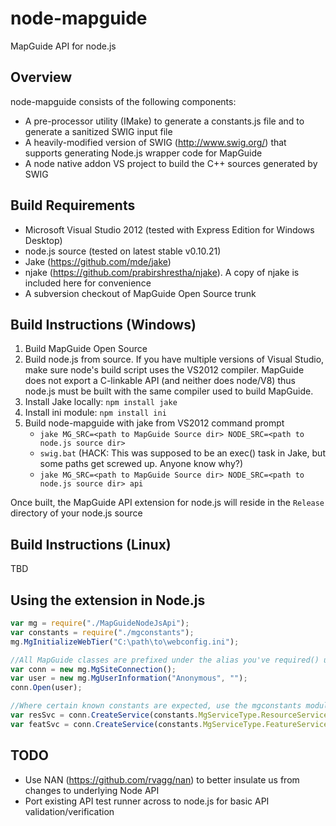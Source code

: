 node-mapguide
=============

MapGuide API for node.js

Overview
--------

node-mapguide consists of the following components:

 * A pre-processor utility (IMake) to generate a constants.js file and to generate a sanitized SWIG input file
 * A heavily-modified version of SWIG (http://www.swig.org/) that supports generating Node.js wrapper code for MapGuide
 * A node native addon VS project to build the C++ sources generated by SWIG

Build Requirements
------------------

 * Microsoft Visual Studio 2012 (tested with Express Edition for Windows Desktop)
 * node.js source (tested on latest stable v0.10.21)
 * Jake (https://github.com/mde/jake)
 * njake (https://github.com/prabirshrestha/njake). A copy of njake is included here for convenience
 * A subversion checkout of MapGuide Open Source trunk

Build Instructions (Windows)
----------------------------

 1. Build MapGuide Open Source
 2. Build node.js from source. If you have multiple versions of Visual Studio, make sure node's build script uses the VS2012 compiler. MapGuide does not export a C-linkable API (and neither does node/V8) thus node.js must be built with the same compiler used to build MapGuide.
 3. Install Jake locally: `npm install jake`
 4. Install ini module: `npm install ini`
 5. Build node-mapguide with jake from VS2012 command prompt
    * `jake MG_SRC=<path to MapGuide Source dir> NODE_SRC=<path to node.js source dir>`
    * `swig.bat` (HACK: This was supposed to be an exec() task in Jake, but some paths get screwed up. Anyone know why?)
    * `jake MG_SRC=<path to MapGuide Source dir> NODE_SRC=<path to node.js source dir> api`

Once built, the MapGuide API extension for node.js will reside in the `Release` directory of your node.js source

Build Instructions (Linux)
--------------------------

TBD

Using the extension in Node.js
------------------------------

```javascript
var mg = require("./MapGuideNodeJsApi");
var constants = require("./mgconstants");
mg.MgInitializeWebTier("C:\path\to\webconfig.ini");

//All MapGuide classes are prefixed under the alias you've required() under
var conn = new mg.MgSiteConnection();
var user = new mg.MgUserInformation("Anonymous", "");
conn.Open(user);

//Where certain known constants are expected, use the mgconstants module
var resSvc = conn.CreateService(constants.MgServiceType.ResourceService);
var featSvc = conn.CreateService(constants.MgServiceType.FeatureService);

```

TODO
----

 * Use NAN (https://github.com/rvagg/nan) to better insulate us from changes to underlying Node API
 * Port existing API test runner across to node.js for basic API validation/verification